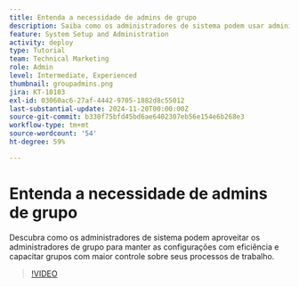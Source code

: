 ```yaml
---
title: Entenda a necessidade de admins de grupo
description: Saiba como os administradores de sistema podem usar administradores de grupo para ajudar a manter as configurações do [!DNL Workfront] e, ao mesmo tempo, conceder aos grupos mais controle sobre o trabalho.
feature: System Setup and Administration
activity: deploy
type: Tutorial
team: Technical Marketing
role: Admin
level: Intermediate, Experienced
thumbnail: groupadmins.png
jira: KT-10103
exl-id: 03060ac6-27af-4442-9705-1882d8c55012
last-substantial-update: 2024-11-20T00:00:00Z
source-git-commit: b330f75bfd45bd6ae6402307eb56e154e6b268e3
workflow-type: tm+mt
source-wordcount: '54'
ht-degree: 59%

---
```


# Entenda a necessidade de admins de grupo

Descubra como os administradores de sistema podem aproveitar os administradores de grupo para manter as configurações com eficiência e capacitar grupos com maior controle sobre seus processos de trabalho.

>[!VIDEO](https://video.tv.adobe.com/v/3439323/?quality=12&learn=on&enablevpops)


